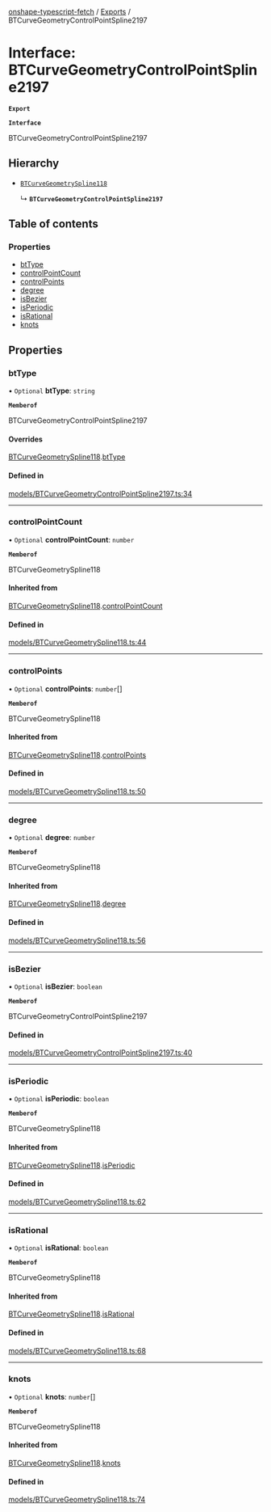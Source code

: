 [onshape-typescript-fetch](../README.md) / [Exports](../modules.md) / BTCurveGeometryControlPointSpline2197

# Interface: BTCurveGeometryControlPointSpline2197

**`Export`**

**`Interface`**

BTCurveGeometryControlPointSpline2197

## Hierarchy

- [`BTCurveGeometrySpline118`](BTCurveGeometrySpline118.md)

  ↳ **`BTCurveGeometryControlPointSpline2197`**

## Table of contents

### Properties

- [btType](BTCurveGeometryControlPointSpline2197.md#bttype)
- [controlPointCount](BTCurveGeometryControlPointSpline2197.md#controlpointcount)
- [controlPoints](BTCurveGeometryControlPointSpline2197.md#controlpoints)
- [degree](BTCurveGeometryControlPointSpline2197.md#degree)
- [isBezier](BTCurveGeometryControlPointSpline2197.md#isbezier)
- [isPeriodic](BTCurveGeometryControlPointSpline2197.md#isperiodic)
- [isRational](BTCurveGeometryControlPointSpline2197.md#isrational)
- [knots](BTCurveGeometryControlPointSpline2197.md#knots)

## Properties

### btType

• `Optional` **btType**: `string`

**`Memberof`**

BTCurveGeometryControlPointSpline2197

#### Overrides

[BTCurveGeometrySpline118](BTCurveGeometrySpline118.md).[btType](BTCurveGeometrySpline118.md#bttype)

#### Defined in

[models/BTCurveGeometryControlPointSpline2197.ts:34](https://github.com/toebes/onshape-typescript-fetch/blob/3e11ae1/models/BTCurveGeometryControlPointSpline2197.ts#L34)

___

### controlPointCount

• `Optional` **controlPointCount**: `number`

**`Memberof`**

BTCurveGeometrySpline118

#### Inherited from

[BTCurveGeometrySpline118](BTCurveGeometrySpline118.md).[controlPointCount](BTCurveGeometrySpline118.md#controlpointcount)

#### Defined in

[models/BTCurveGeometrySpline118.ts:44](https://github.com/toebes/onshape-typescript-fetch/blob/3e11ae1/models/BTCurveGeometrySpline118.ts#L44)

___

### controlPoints

• `Optional` **controlPoints**: `number`[]

**`Memberof`**

BTCurveGeometrySpline118

#### Inherited from

[BTCurveGeometrySpline118](BTCurveGeometrySpline118.md).[controlPoints](BTCurveGeometrySpline118.md#controlpoints)

#### Defined in

[models/BTCurveGeometrySpline118.ts:50](https://github.com/toebes/onshape-typescript-fetch/blob/3e11ae1/models/BTCurveGeometrySpline118.ts#L50)

___

### degree

• `Optional` **degree**: `number`

**`Memberof`**

BTCurveGeometrySpline118

#### Inherited from

[BTCurveGeometrySpline118](BTCurveGeometrySpline118.md).[degree](BTCurveGeometrySpline118.md#degree)

#### Defined in

[models/BTCurveGeometrySpline118.ts:56](https://github.com/toebes/onshape-typescript-fetch/blob/3e11ae1/models/BTCurveGeometrySpline118.ts#L56)

___

### isBezier

• `Optional` **isBezier**: `boolean`

**`Memberof`**

BTCurveGeometryControlPointSpline2197

#### Defined in

[models/BTCurveGeometryControlPointSpline2197.ts:40](https://github.com/toebes/onshape-typescript-fetch/blob/3e11ae1/models/BTCurveGeometryControlPointSpline2197.ts#L40)

___

### isPeriodic

• `Optional` **isPeriodic**: `boolean`

**`Memberof`**

BTCurveGeometrySpline118

#### Inherited from

[BTCurveGeometrySpline118](BTCurveGeometrySpline118.md).[isPeriodic](BTCurveGeometrySpline118.md#isperiodic)

#### Defined in

[models/BTCurveGeometrySpline118.ts:62](https://github.com/toebes/onshape-typescript-fetch/blob/3e11ae1/models/BTCurveGeometrySpline118.ts#L62)

___

### isRational

• `Optional` **isRational**: `boolean`

**`Memberof`**

BTCurveGeometrySpline118

#### Inherited from

[BTCurveGeometrySpline118](BTCurveGeometrySpline118.md).[isRational](BTCurveGeometrySpline118.md#isrational)

#### Defined in

[models/BTCurveGeometrySpline118.ts:68](https://github.com/toebes/onshape-typescript-fetch/blob/3e11ae1/models/BTCurveGeometrySpline118.ts#L68)

___

### knots

• `Optional` **knots**: `number`[]

**`Memberof`**

BTCurveGeometrySpline118

#### Inherited from

[BTCurveGeometrySpline118](BTCurveGeometrySpline118.md).[knots](BTCurveGeometrySpline118.md#knots)

#### Defined in

[models/BTCurveGeometrySpline118.ts:74](https://github.com/toebes/onshape-typescript-fetch/blob/3e11ae1/models/BTCurveGeometrySpline118.ts#L74)

